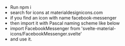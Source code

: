 - Run npm i
- search for icons at materialdesignicons.com
- if you find an icon with name facebook-messenger
- then import it with Pascal naming scheme like below
- import FacebookMessenger from 'svelte-material-icons/FacebookMessenger.svelte'
- and use it.

<FacebookMessenger/>
